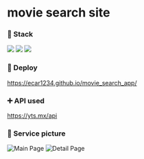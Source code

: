 # movie search site

### :hammer: Stack
<p>
<img src="https://img.shields.io/badge/Javascript-ffb13b?style=for-the-badge&logo=Javascript&logoColor=white"/>
<img src="https://img.shields.io/badge/React-48cef7?style=for-the-badge&logo=React&logoColor=white"/>
<img src="https://img.shields.io/badge/CSS3-1572b6?style=for-the-badge&logo=CSS3&logoColor=white"/>
</p>

### :rocket: Deploy

https://ecar1234.github.io/movie_search_app/

### :heavy_plus_sign: API used

https://yts.mx/api

### :construction: Service picture
![Main Page](https://user-images.githubusercontent.com/68783317/108158518-6dd15d00-7128-11eb-8e34-6bfd8c1dbe0c.png)
![Detail Page](https://user-images.githubusercontent.com/68783317/108158520-6f028a00-7128-11eb-8c66-a16c3669fac0.png)
